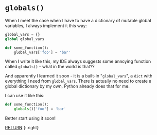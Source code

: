 # `globals()`
When I meet the case when I have to have a dictionary of mutable global variables, I always implement it this way:

```python
global_vars = {}
global global_vars

def some_function():
	global_vars['foo'] = 'bar'
```

When I write it like this, my IDE always suggests some annoying function called `globals()` - what in the world is that??

And apparently I learned it soon - it is a built-in "`global_vars`", a `dict` with everything I need from `global_vars`.
There is actually no need to create a global dictionary by my own, Python already does that for me.

I can use it like this:

```python
def some_function():
	globals()['foo'] = 'bar'
```

Better start using it soon!

[RETURN](/Tech%20Stuff)
{:.right}
